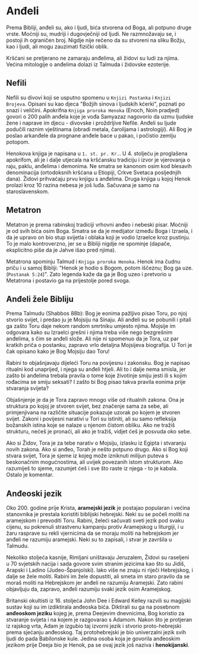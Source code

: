 # Anđeli

Prema Bibliji, anđeli su, ako i ljudi, bića stvorena od Boga, ali potpuno druge vrste. Moćniji su, mudriji i dugovječniji od ljudi. Ne razmnožavaju se, i postoji ih ograničen broj. Nigdje nije rečeno da su stvoreni na sliku Božju, kao i ljudi, ali mogu zauzimati fizički oblik.

Kršćani se pretjerano ne zamaraju anđelima, ali židovi su ludi za njima. Većina mitologije o anđelima dolazi iz Talmuda i židovske ezoterije.

## Nefili

Nefili su divovi koji se usputno spomenu u `Knjizi Postanka` i `Knjizi Brojeva`. Opisani su kao djeca "Božjih sinova i ljudskih kćerki", poznati po snazi i veličini. Apokrifna `Knjiga proroka Henoka` (Enoch, Noin pradjed) govori o 200 palih anđela koje je vođa Samyazaz nagovorio da uzmu ljudske žene i naprave im djecu - divovske i proždrljive Nefile. Anđeli su ljude podučili raznim vještinama (obradi metala, čarolijama i astrologiji). Ali Bog je poslao arkanđele da prognane anđele bace u pakao, i počistio zemlju potopom.

Henokova knjiga je napisana u `1. st. pr. Kr.`. U 4. stoljeću je proglašena apokrifom, ali je i dalje utjecala na kršćansku tradiciju i izvor je vjerovanja o raju, paklu, anđelima i demonima. Ne smatra se kanonom osim kod blesavih denominacija (ortodoksnih kršćana u Etiopiji, Crkve Svetaca posljednjih dana). Židovi prihvaćaju prvu knjigu s anđelima. Druga knjiga u kojoj Henok prolazi kroz 10 razina nebesa je još luđa. Sačuvana je samo na staroslavenskom.

## Metatron

Metatron je prema rabinskoj tradiciji vrhovni anđeo i nebeski pisar. Moćniji je od svih bića osim Boga. Smatra se da je medijator između Boga i Izraela, i da je upravo on bio stup svijetla i oblaka koji je vodio Izraelce kroz pustinju. To je malo kontroverzno, jer se u Bibliji nigdje ne spominje (dapače, eksplicitno piše da je Jahve išao pred njima).

Metatrona spominju Talmud i `Knjiga proroka Henoka`. Henok ima čudnu priču i u samoj Bibliji: "Henok je hodio s Bogom, potom iščeznu; Bog ga uze. (`Postanak 5:24`)". Zato legenda kaže da ga je Bog uzeo i pretvorio u Metatrona i postavio ga na prijestolje pored svoga.

## Anđeli žele Bibliju

Prema Talmudu (Shabbos 88b): Bog je eonima pažljivo pisao Toru, po njoj stvorio svijet, i predao ju je Mojsiju na Sinaju. Ali anđeli su se pobunili i pitali ga zašto Toru daje nekom random smrtniku umjesto njima. Mojsije im odgovara kako su Izraelci grešni i njima treba više nego bezgrešnim anđelima, s čim se anđeli slože. Ali nije ni spomenuo da je Tora, uz par kratkih priča o postanku, zapravo vrlo detaljna Mojsijeva biografija. U Tori je čak opisano kako je Bog Mojsiju dao Toru!

Rabini to objašnjavaju dijeleći Toru na povijesnu i zakonsku. Bog je napisao ritualni kod unaprijed, i njega su anđeli htjeli. Ali to i dalje nema smisla, jer zašto bi anđelima trebala pravila o tome koje životinje smiju jesti ili s kojim rođacima se smiju seksati? I zašto bi Bog pisao takva pravila eonima prije stvaranja svijeta?

Objašnjenje je da je Tora zapravo mnogo više od ritualnih zakona. Ona je struktura po kojoj je stvoren svijet, bez značenje sama za sebe, ali primjenjivana na različite situacije pokazuje uzorak po kojem je stvoren svijet. Zakoni i povijesni narativi u Tori su istiniti, ali su samo refleksija božanskih istina koje se nalaze u njenom čistom obliku. Ako ne tražiš strukturu, nećeš je pronaći, ali ako je tražiš, vidjet ćeš je posvuda oko sebe.

Ako si Židov, Tora je za tebe narativ o Mojsiju, izlasku iz Egipta i stvaranju novih zakona. Ako si anđeo, Torah je nešto potpuno drugo. Ako si Bog koji stvara svijet, Tora je sjeme iz kojeg može izniknuti milijun puteva s beskonačnim mogućnostima, ali uvijek povezanih istom strukturom. Ako razumiješ to sjeme, razumjet ćeš i sve što raste iz njega - to je kabala. Ostalo je  komentar.

## Anđeoski jezik

Oko 200. godine prije Krista, **aramejski jezik** je postajao popularan i većina stanovnika je prestala koristiti biblijski hebrejski. Neki su se počeli moliti na aramejskom i prevoditi Toru. Rabini, želeći sačuvati sveti jezik pod svaku cijenu, su pokrenuli strastvenu kampanju protiv Aramejskog u liturgiji, i u žaru rasprave su rekli vjernicima da se moraju moliti na hebrejskom jer anđeli ne razumiju aramejski. Neki su to zapisali, i stvar je završila u Talmudu.

Nekoliko stoljeća kasnije, Rimljani uništavaju Jeruzalem, Židovi su raseljeni u 70 svjetskih nacija i sada govore svim stranim jezicima kao što su Jidiš, Arapski i Ladino (Judeo-Španjolski). Iako više ne znaju ni riječi Hebrejskog, i dalje se žele moliti. Rabini im žele dopustiti, ali smeta im staro pravilo da se moraš moliti na Hebrejskom jer anđeli ne razumiju Aramejski. Zato rabini objavljuju da, zapravo, anđeli razumiju svaki jezik osim Aramejskog.

Britanski okultisti iz 16. stoljeća John Dee i Edward Kelley razvili su magijski sustav koji su im izdiktirala anđeoska bića. Diktirali su ga na posebnom **anđeoskom jeziku** kojeg je, prema Deejevim dnevnicima, Bog koristio za stvaranje svijeta i na kojem je razgovarao s Adamom. Nakon što je protjeran iz rajskog vrta, Adam je izgubio taj izvorni jezik i stvorio proto-hebrejski prema sjećanju anđeoskog. Taj protohebrejski je bio univerzalni jezik svih ljudi do pada Babilonske kule. Jedina osoba koja je govorila anđeoskim jezikom prije Deeja bio je Henok, pa se ovaj jezik još naziva i **henokijanski**.
